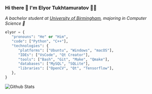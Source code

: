 ### Hi there 👋 I'm Elyor Tukhtamuratov 👨‍💻

<p><em>A bachelor student at <a href="https://www.birmingham.ac.uk/index.aspx">University of Birmingham</a>, majoring in Computer Science 🙂
</em></p>

```python
elyor = {
   "pronouns": "He" or "Him",
   "code": ["Python", "C++"],
   "technologies": {
      "platforms": ["Ubuntu", "Windows", "macOS"],
      "IDEs": ["VsCode", "Qt Creator"],
      "tools": ["Bash", "Git", "Make", "Qmake"],
      "databases": ["MySQL", "SQLite"],
      "libraries": ["OpenCV", "Qt", "Tensorflow"],
   },
}
```

![Github Stats](https://github-readme-stats.vercel.app/api?username=elyor04&show_icons=true&icon_color=79ff97&text_color=9f9f9f&bg_color=151515)
